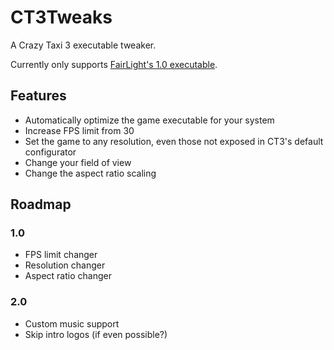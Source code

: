 CT3Tweaks
=========
A Crazy Taxi 3 executable tweaker.

Currently only supports [FairLight's 1.0 executable].

Features
--------
* Automatically optimize the game executable for your system
* Increase FPS limit from 30
* Set the game to any resolution, even those not exposed in CT3's default configurator
* Change your field of view
* Change the aspect ratio scaling

Roadmap
-------
### 1.0
* FPS limit changer
* Resolution changer
* Aspect ratio changer
### 2.0
* Custom music support
* Skip intro logos (if even possible?)


[FairLight's 1.0 executable]: https://www.gamecopyworld.com/games/pc_crazy_taxi_3.shtml
